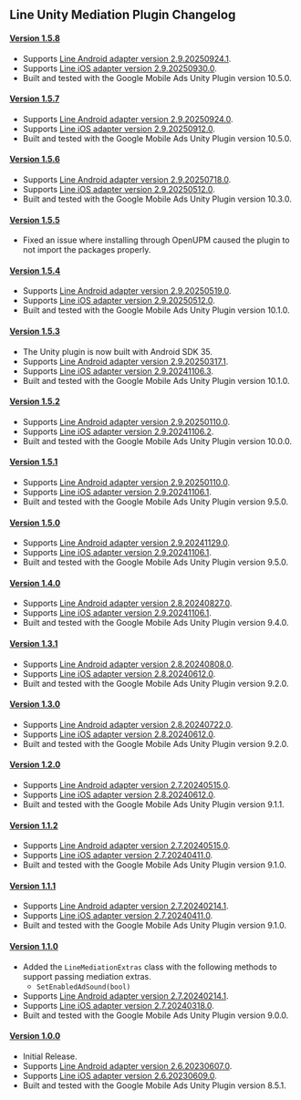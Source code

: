 ## Line Unity Mediation Plugin Changelog

#### [Version 1.5.8](https://dl.google.com/googleadmobadssdk/mediation/unity/line/LineUnityAdapter-1.5.8.zip)
- Supports [Line Android adapter version 2.9.20250924.1](https://github.com/googleads/googleads-mobile-android-mediation/blob/main/ThirdPartyAdapters/line/CHANGELOG.md#version-29202509241).
- Supports [Line iOS adapter version 2.9.20250930.0](https://github.com/googleads/googleads-mobile-ios-mediation/blob/main/adapters/Line/CHANGELOG.md#version-29202509300).
- Built and tested with the Google Mobile Ads Unity Plugin version 10.5.0.

#### [Version 1.5.7](https://dl.google.com/googleadmobadssdk/mediation/unity/line/LineUnityAdapter-1.5.7.zip)
- Supports [Line Android adapter version 2.9.20250924.0](https://github.com/googleads/googleads-mobile-android-mediation/blob/main/ThirdPartyAdapters/line/CHANGELOG.md#version-29202509240).
- Supports [Line iOS adapter version 2.9.20250912.0](https://github.com/googleads/googleads-mobile-ios-mediation/blob/main/adapters/Line/CHANGELOG.md#version-29202509120).
- Built and tested with the Google Mobile Ads Unity Plugin version 10.5.0.

#### [Version 1.5.6](https://dl.google.com/googleadmobadssdk/mediation/unity/line/LineUnityAdapter-1.5.6.zip)
- Supports [Line Android adapter version 2.9.20250718.0](https://github.com/googleads/googleads-mobile-android-mediation/blob/main/ThirdPartyAdapters/line/CHANGELOG.md#version-29202507180).
- Supports [Line iOS adapter version 2.9.20250512.0](https://github.com/googleads/googleads-mobile-ios-mediation/blob/main/adapters/Line/CHANGELOG.md#version-29202505120).
- Built and tested with the Google Mobile Ads Unity Plugin version 10.3.0.

#### [Version 1.5.5](https://dl.google.com/googleadmobadssdk/mediation/unity/line/LineUnityAdapter-1.5.4.zip)
- Fixed an issue where installing through OpenUPM caused the plugin to not import the packages properly.

#### [Version 1.5.4](https://dl.google.com/googleadmobadssdk/mediation/unity/line/LineUnityAdapter-1.5.4.zip)
- Supports [Line Android adapter version 2.9.20250519.0](https://github.com/googleads/googleads-mobile-android-mediation/blob/main/ThirdPartyAdapters/line/CHANGELOG.md#version-29202505190).
- Supports [Line iOS adapter version 2.9.20250512.0](https://github.com/googleads/googleads-mobile-ios-mediation/blob/main/adapters/Line/CHANGELOG.md#version-29202505120).
- Built and tested with the Google Mobile Ads Unity Plugin version 10.1.0.

#### [Version 1.5.3](https://dl.google.com/googleadmobadssdk/mediation/unity/line/LineUnityAdapter-1.5.3.zip)
- The Unity plugin is now built with Android SDK 35.
- Supports [Line Android adapter version 2.9.20250317.1](https://github.com/googleads/googleads-mobile-android-mediation/blob/main/ThirdPartyAdapters/line/CHANGELOG.md#version-29202503171).
- Supports [Line iOS adapter version 2.9.20241106.3](https://github.com/googleads/googleads-mobile-ios-mediation/blob/main/adapters/Line/CHANGELOG.md#version-29202411063).
- Built and tested with the Google Mobile Ads Unity Plugin version 10.1.0.

#### [Version 1.5.2](https://dl.google.com/googleadmobadssdk/mediation/unity/line/LineUnityAdapter-1.5.2.zip)
- Supports [Line Android adapter version 2.9.20250110.0](https://github.com/googleads/googleads-mobile-android-mediation/blob/main/ThirdPartyAdapters/line/CHANGELOG.md#version-29202501100).
- Supports [Line iOS adapter version 2.9.20241106.2](https://github.com/googleads/googleads-mobile-ios-mediation/blob/main/adapters/Line/CHANGELOG.md#version-29202411062).
- Built and tested with the Google Mobile Ads Unity Plugin version 10.0.0.

#### [Version 1.5.1](https://dl.google.com/googleadmobadssdk/mediation/unity/line/LineUnityAdapter-1.5.1.zip)
- Supports [Line Android adapter version 2.9.20250110.0](https://github.com/googleads/googleads-mobile-android-mediation/blob/main/ThirdPartyAdapters/line/CHANGELOG.md#version-29202501100).
- Supports [Line iOS adapter version 2.9.20241106.1](https://github.com/googleads/googleads-mobile-ios-mediation/blob/main/adapters/Line/CHANGELOG.md#version-29202411061).
- Built and tested with the Google Mobile Ads Unity Plugin version 9.5.0.

#### [Version 1.5.0](https://dl.google.com/googleadmobadssdk/mediation/unity/line/LineUnityAdapter-1.5.0.zip)
- Supports [Line Android adapter version 2.9.20241129.0](https://github.com/googleads/googleads-mobile-android-mediation/blob/main/ThirdPartyAdapters/line/CHANGELOG.md#version-29202411290).
- Supports [Line iOS adapter version 2.9.20241106.1](https://github.com/googleads/googleads-mobile-ios-mediation/blob/main/adapters/Line/CHANGELOG.md#version-29202411061).
- Built and tested with the Google Mobile Ads Unity Plugin version 9.5.0.

#### [Version 1.4.0](https://dl.google.com/googleadmobadssdk/mediation/unity/line/LineUnityAdapter-1.4.0.zip)
- Supports [Line Android adapter version 2.8.20240827.0](https://github.com/googleads/googleads-mobile-android-mediation/blob/main/ThirdPartyAdapters/line/CHANGELOG.md#version-28202408270).
- Supports [Line iOS adapter version 2.9.20241106.1](https://github.com/googleads/googleads-mobile-ios-mediation/blob/main/adapters/Line/CHANGELOG.md#version-29202411061).
- Built and tested with the Google Mobile Ads Unity Plugin version 9.4.0.

#### [Version 1.3.1](https://dl.google.com/googleadmobadssdk/mediation/unity/line/LineUnityAdapter-1.3.1.zip)
- Supports [Line Android adapter version 2.8.20240808.0](https://github.com/googleads/googleads-mobile-android-mediation/blob/main/ThirdPartyAdapters/line/CHANGELOG.md#version-28202408080).
- Supports [Line iOS adapter version 2.8.20240612.0](https://github.com/googleads/googleads-mobile-ios-mediation/blob/main/adapters/Line/CHANGELOG.md#version-28202406120).
- Built and tested with the Google Mobile Ads Unity Plugin version 9.2.0.

#### [Version 1.3.0](https://dl.google.com/googleadmobadssdk/mediation/unity/line/LineUnityAdapter-1.3.0.zip)
- Supports [Line Android adapter version 2.8.20240722.0](https://github.com/googleads/googleads-mobile-android-mediation/blob/main/ThirdPartyAdapters/line/CHANGELOG.md#version-28202407220).
- Supports [Line iOS adapter version 2.8.20240612.0](https://github.com/googleads/googleads-mobile-ios-mediation/blob/main/adapters/Line/CHANGELOG.md#version-28202406120).
- Built and tested with the Google Mobile Ads Unity Plugin version 9.2.0.

#### [Version 1.2.0](https://dl.google.com/googleadmobadssdk/mediation/unity/line/LineUnityAdapter-1.2.0.zip)
- Supports [Line Android adapter version 2.7.20240515.0](https://github.com/googleads/googleads-mobile-android-mediation/blob/main/ThirdPartyAdapters/line/CHANGELOG.md#version-27202405150).
- Supports [Line iOS adapter version 2.8.20240612.0](https://github.com/googleads/googleads-mobile-ios-mediation/blob/main/adapters/Line/CHANGELOG.md#version-28202406120).
- Built and tested with the Google Mobile Ads Unity Plugin version 9.1.1.

#### [Version 1.1.2](https://dl.google.com/googleadmobadssdk/mediation/unity/line/LineUnityAdapter-1.1.2.zip)
- Supports [Line Android adapter version 2.7.20240515.0](https://github.com/googleads/googleads-mobile-android-mediation/blob/main/ThirdPartyAdapters/line/CHANGELOG.md#version-27202405150).
- Supports [Line iOS adapter version 2.7.20240411.0](https://github.com/googleads/googleads-mobile-ios-mediation/blob/main/adapters/Line/CHANGELOG.md#version-27202404110).
- Built and tested with the Google Mobile Ads Unity Plugin version 9.1.0.

#### [Version 1.1.1](https://dl.google.com/googleadmobadssdk/mediation/unity/line/LineUnityAdapter-1.1.1.zip)
- Supports [Line Android adapter version 2.7.20240214.1](https://github.com/googleads/googleads-mobile-android-mediation/blob/main/ThirdPartyAdapters/line/CHANGELOG.md#version-27202402141).
- Supports [Line iOS adapter version 2.7.20240411.0](https://github.com/googleads/googleads-mobile-ios-mediation/blob/main/adapters/Line/CHANGELOG.md#version-27202404110).
- Built and tested with the Google Mobile Ads Unity Plugin version 9.1.0.

#### [Version 1.1.0](https://dl.google.com/googleadmobadssdk/mediation/unity/line/LineUnityAdapter-1.1.0.zip)
- Added the `LineMediationExtras` class with the following methods to support passing mediation extras.
  * `SetEnabledAdSound(bool)`
- Supports [Line Android adapter version 2.7.20240214.1](https://github.com/googleads/googleads-mobile-android-mediation/blob/main/ThirdPartyAdapters/line/CHANGELOG.md#version-27202402141).
- Supports [Line iOS adapter version 2.7.20240318.0](https://github.com/googleads/googleads-mobile-ios-mediation/blob/main/adapters/Line/CHANGELOG.md#version-27202403180).
- Built and tested with the Google Mobile Ads Unity Plugin version 9.0.0.

#### [Version 1.0.0](https://dl.google.com/googleadmobadssdk/mediation/unity/line/LineUnityAdapter-1.0.0.zip)
- Initial Release.
- Supports [Line Android adapter version 2.6.20230607.0](https://github.com/googleads/googleads-mobile-android-mediation/blob/main/ThirdPartyAdapters/line/CHANGELOG.md#version-26202306070).
- Supports [Line iOS adapter version 2.6.20230609.0](https://github.com/googleads/googleads-mobile-ios-mediation/blob/main/adapters/Line/CHANGELOG.md#version-26202306090).
- Built and tested with the Google Mobile Ads Unity Plugin version 8.5.1.
